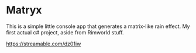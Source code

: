 # Matryx

This is a simple little console app that generates a matrix-like rain effect.
My first actual c# project, aside from Rimworld stuff.

https://streamable.com/dz01iw
